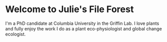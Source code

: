 # Welcome to Julie's File Forest

I'm a PhD candidate at Columbia University in the Griffin Lab. I love plants and fully enjoy the work I do as a plant eco-physiologist and global change ecologist. 
